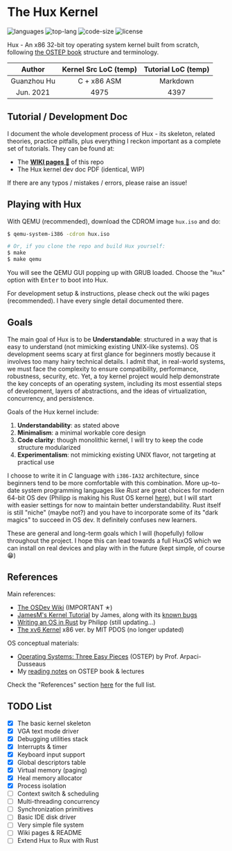 # The Hux Kernel

![languages](https://img.shields.io/github/languages/count/josehu07/hux-kernel?color=green)
![top-lang](https://img.shields.io/github/languages/top/josehu07/hux-kernel?color=orange)
![code-size](https://img.shields.io/github/languages/code-size/josehu07/hux-kernel?color=lightgrey)
![license](https://img.shields.io/github/license/josehu07/hux-kernel)

Hux - An x86 32-bit toy operating system kernel built from scratch, following [the OSTEP book](http://pages.cs.wisc.edu/~remzi/OSTEP/) structure and terminology.

|   Author    | Kernel Src LoC (temp)  | Tutorial LoC (temp) |
|   :---:     |         :---:          |       :---:         |
| Guanzhou Hu |      C + x86 ASM       |      Markdown       |
|  Jun. 2021  |         4975           |        4397         |


## Tutorial / Development Doc

I document the whole development process of Hux - its skeleton, related theories, practice pitfalls, plus everything I reckon important as a complete set of tutorials. They can be found at:

- The [**WIKI pages 📝**](https://github.com/hgz12345ssdlh/hux-kernel/wiki) of this repo
- The Hux kernel dev doc PDF (identical, WIP)

If there are any typos / mistakes / errors, please raise an issue!


## Playing with Hux

With QEMU (recommended), download the CDROM image `hux.iso` and do:

```bash
$ qemu-system-i386 -cdrom hux.iso

# Or, if you clone the repo and build Hux yourself:
$ make
$ make qemu
```

You will see the QEMU GUI popping up with GRUB loaded. Choose the "`Hux`" option with <kbd>Enter</kbd> to boot into Hux.

For development setup & instructions, please check out the wiki pages (recommended). I have every single detail documented there.


## Goals

The main goal of Hux is to be **Understandable**: structured in a way that is easy to understand (not mimicking existing UNIX-like systems). OS development seems scary at first glance for beginners mostly because it involves too many hairy technical details. I admit that, in real-world systems, we must face the complexity to ensure compatibility, performance, robustness, security, etc. Yet, a toy kernel project would help demonstrate the key concepts of an operating system, including its most essential steps of development, layers of abstractions, and the ideas of virtualization, concurrency, and persistence.

Goals of the Hux kernel include:

1. **Understandability**: as stated above
2. **Minimalism**: a minimal workable core design
3. **Code clarity**: though monolithic kernel, I will try to keep the code structure modularized
4. **Experimentalism**: not mimicking existing UNIX flavor, not targeting at practical use

I choose to write it in *C* language with `i386-IA32` architecture, since beginners tend to be more comfortable with this combination. More up-to-date system programming languages like *Rust* are great choices for modern 64-bit OS dev (Philipp is making his Rust OS kernel [here](https://os.phil-opp.com/)), but I will start with easier settings for now to maintain better understandability. Rust itself is still "niche" (maybe not?) and you have to incorporate some of its "dark magics" to succeed in OS dev. It definitely confuses new learners.

These are general and long-term goals which I will (hopefully) follow throughout the project. I hope this can lead towards a full HuxOS which we can install on real devices and play with in the future (kept simple, of course 😁)


## References

Main references:

- [The OSDev Wiki](https://wiki.osdev.org/) (IMPORTANT ✭)
- [JamesM's Kernel Tutorial](http://www.jamesmolloy.co.uk/tutorial_html/) by James, along with its [known bugs](https://wiki.osdev.org/James_Molloy's_Tutorial_Known_Bugs)
- [Writing an OS in Rust](https://os.phil-opp.com/) by Philipp (still updating...)
- [The xv6 Kernel](https://github.com/mit-pdos/xv6-public) x86 ver. by MIT PDOS (no longer updated)

OS conceptual materials:

- [Operating Systems: Three Easy Pieces](http://pages.cs.wisc.edu/~remzi/OSTEP/) (OSTEP) by Prof. Arpaci-Dusseaus
- My [reading notes](https://www.josehu.com/notes) on OSTEP book & lectures

Check the "References" section [here](https://github.com/hgz12345ssdlh/hux-kernel/wiki/01.-Prerequisite-Readings) for the full list.


## TODO List

- [x] The basic kernel skeleton
- [x] VGA text mode driver
- [x] Debugging utilities stack
- [x] Interrupts & timer
- [x] Keyboard input support
- [x] Global descriptors table
- [x] Virtual memory (paging)
- [x] Heal memory allocator
- [x] Process isolation
- [ ] Context switch & scheduling
- [ ] Multi-threading concurrency
- [ ] Synchronization primitives
- [ ] Basic IDE disk driver
- [ ] Very simple file system
- [ ] Wiki pages & README
- [ ] Extend Hux to Rux with Rust
